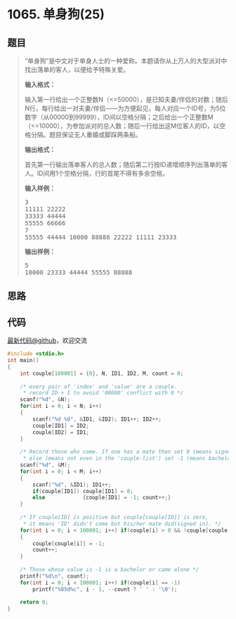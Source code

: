 <h1>1065. 单身狗(25)</h1>

## 题目

> <div id="problemContent">
> <p>
> “单身狗”是中文对于单身人士的一种爱称。本题请你从上万人的大型派对中找出落单的客人，以便给予特殊关爱。
> </p>
> <p><b>
> 输入格式：
> </b></p>
> <p>
> 输入第一行给出一个正整数N（&lt;=50000），是已知夫妻/伴侣的对数；随后N行，每行给出一对夫妻/伴侣——为方便起见，每人对应一个ID号，为5位数字（从00000到99999），ID间以空格分隔；之后给出一个正整数M（&lt;=10000），为参加派对的总人数；随后一行给出这M位客人的ID，以空格分隔。题目保证无人重婚或脚踩两条船。
> </p>
> <p><b>
> 输出格式：
> </b></p>
> <p>
> 首先第一行输出落单客人的总人数；随后第二行按ID递增顺序列出落单的客人。ID间用1个空格分隔，行的首尾不得有多余空格。
> </p>
> <b>输入样例：</b><pre>
> 3
> 11111 22222
> 33333 44444
> 55555 66666
> 7
> 55555 44444 10000 88888 22222 11111 23333
> </pre>
> <b>输出样例：</b><pre>
> 5
> 10000 23333 44444 55555 88888
> </pre>
> </div>

## 思路


## 代码

[最新代码@github](https://github.com/OliverLew/PAT/blob/master/PATBasic/1065.c)，欢迎交流
```c
#include <stdio.h>
int main()
{
    int couple[100001] = {0}, N, ID1, ID2, M, count = 0;
    
    /* every pair of 'index' and 'value' are a couple.
     * record ID + 1 to avoid '00000' conflict with 0 */
    scanf("%d", &N);
    for(int i = 0; i < N; i++)
    {
        scanf("%d %d", &ID1, &ID2); ID1++; ID2++;
        couple[ID1] = ID2;
        couple[ID2] = ID1;
    }
    
    /* Record those who come. If one has a mate then set 0 (means signed in), 
     * else (means not even in the 'couple-list') set -1 (means bachelor) */
    scanf("%d", &M);
    for(int i = 0; i < M; i++)
    {
        scanf("%d", &ID1); ID1++;
        if(couple[ID1]) couple[ID1] = 0;
        else            {couple[ID1] = -1; count++;}
    }
    
    /* If couple[ID] is positive but couple[couple[ID]] is zero, 
     * it means 'ID' didn't come but his/her mate did(signed in). */
    for(int i = 0; i < 100001; i++) if(couple[i] > 0 && !couple[couple[i]]) 
    {
        couple[couple[i]] = -1;
        count++;
    }
    
    /* Those whose value is -1 is a bachelor or came alone */
    printf("%d\n", count);
    for(int i = 0; i < 100001; i++) if(couple[i] == -1)
        printf("%05d%c", i - 1, --count ? ' ' : '\0');
    
    return 0;
}

```